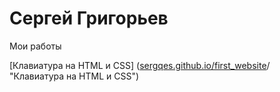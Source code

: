 

# Сергей Григорьев 
Мои работы

[Клавиатура на HTML и CSS] ([sergqes.github.io/first_website](https://sergqes.github.io/first_website/)/ "Клавиатура на HTML и CSS")

